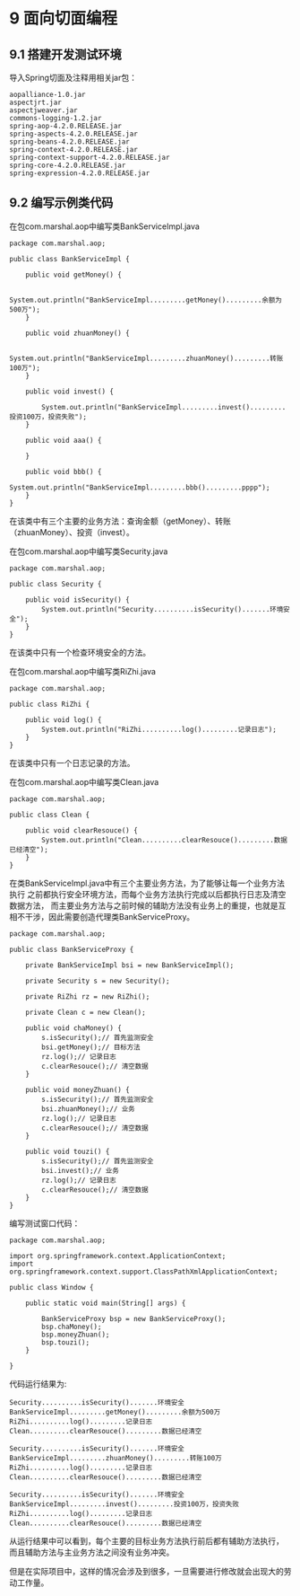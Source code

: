 # 9 面向切面编程

## 9.1 搭建开发测试环境

导入Spring切面及注释用相关jar包：

    aopalliance-1.0.jar
    aspectjrt.jar
    aspectjweaver.jar
    commons-logging-1.2.jar
    spring-aop-4.2.0.RELEASE.jar
    spring-aspects-4.2.0.RELEASE.jar
    spring-beans-4.2.0.RELEASE.jar
    spring-context-4.2.0.RELEASE.jar
    spring-context-support-4.2.0.RELEASE.jar
    spring-core-4.2.0.RELEASE.jar
    spring-expression-4.2.0.RELEASE.jar

## 9.2 编写示例类代码

在包com.marshal.aop中编写类BankServiceImpl.java

	package com.marshal.aop;
	
	public class BankServiceImpl {
	
	    public void getMoney() {
	    	
	        System.out.println("BankServiceImpl.........getMoney().........余额为500万");
	    }
	
	    public void zhuanMoney() {
	    	
	        System.out.println("BankServiceImpl.........zhuanMoney().........转账100万");
	    }
	
	    public void invest() {
	    	
	        System.out.println("BankServiceImpl.........invest().........投资100万，投资失败");
	    }
	
	    public void aaa() {
	
	    }
	
	    public void bbb() {
	        System.out.println("BankServiceImpl.........bbb().........pppp");
	    }
	}

在该类中有三个主要的业务方法：查询金额（getMoney）、转账（zhuanMoney）、投资（invest）。

在包com.marshal.aop中编写类Security.java

	package com.marshal.aop;
	
	public class Security {
		
	    public void isSecurity() {
	        System.out.println("Security..........isSecurity().......环境安全");
	    }
	}

在该类中只有一个检查环境安全的方法。

在包com.marshal.aop中编写类RiZhi.java

	package com.marshal.aop;
	
	public class RiZhi {
		
	    public void log() {
	        System.out.println("RiZhi..........log().........记录日志");
	    }
	}

在该类中只有一个日志记录的方法。

在包com.marshal.aop中编写类Clean.java

	package com.marshal.aop;
	
	public class Clean {
		
	    public void clearResouce() {
	        System.out.println("Clean..........clearResouce().........数据已经清空");
	    }
	}

在类BankServiceImpl.java中有三个主要业务方法，为了能够让每一个业务方法执行
之前都执行安全环境方法，而每个业务方法执行完成以后都执行日志及清空数据方法，
而主要业务方法与之前时候的辅助方法没有业务上的重提，也就是互相不干涉，因此需要创造代理类BankServiceProxy。

	package com.marshal.aop;
	
	public class BankServiceProxy {
		
	    private BankServiceImpl bsi = new BankServiceImpl();
	
	    private Security s = new Security();
	
	    private RiZhi rz = new RiZhi();
	
	    private Clean c = new Clean();
	
	    public void chaMoney() {
	        s.isSecurity();// 首先监测安全
	        bsi.getMoney();// 目标方法
	        rz.log();// 记录日志
	        c.clearResouce();// 清空数据
	    }
	
	    public void moneyZhuan() {
	        s.isSecurity();// 首先监测安全
	        bsi.zhuanMoney();// 业务
	        rz.log();// 记录日志
	        c.clearResouce();// 清空数据
	    }
	
	    public void touzi() {
	        s.isSecurity();// 首先监测安全
	        bsi.invest();// 业务
	        rz.log();// 记录日志
	        c.clearResouce();// 清空数据
	    }
	}

编写测试窗口代码：

	package com.marshal.aop;
	
	import org.springframework.context.ApplicationContext;
	import org.springframework.context.support.ClassPathXmlApplicationContext;
	
	public class Window {
	
	    public static void main(String[] args) {
	
	        BankServiceProxy bsp = new BankServiceProxy();
	        bsp.chaMoney();
            bsp.moneyZhuan();
            bsp.touzi();
	    }
	
	}

代码运行结果为:

	Security..........isSecurity().......环境安全
	BankServiceImpl.........getMoney().........余额为500万
	RiZhi..........log().........记录日志
	Clean..........clearResouce().........数据已经清空
	
	Security..........isSecurity().......环境安全
	BankServiceImpl.........zhuanMoney().........转账100万
	RiZhi..........log().........记录日志
	Clean..........clearResouce().........数据已经清空
	
	Security..........isSecurity().......环境安全
	BankServiceImpl.........invest().........投资100万，投资失败
	RiZhi..........log().........记录日志
	Clean..........clearResouce().........数据已经清空

从运行结果中可以看到，每个主要的目标业务方法执行前后都有辅助方法执行，
而且辅助方法与主业务方法之间没有业务冲突。

但是在实际项目中，这样的情况会涉及到很多，一旦需要进行修改就会出现大的劳动工作量。



    

